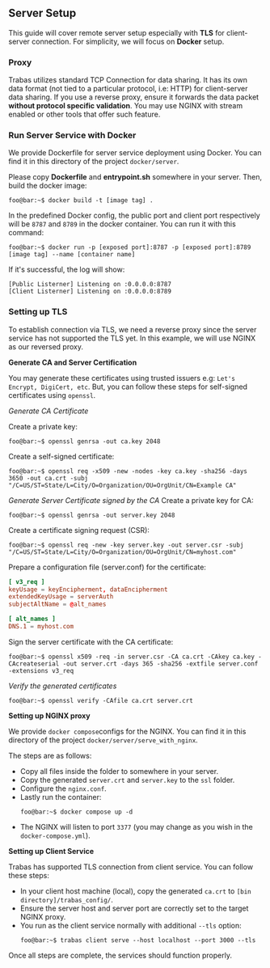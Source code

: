 ## Server Setup
This guide will cover remote server setup especially with **TLS** for client-server connection. For simplicity, we will focus on **Docker** setup.

### Proxy
Trabas utilizes standard TCP Connection for data sharing. It has its own data format (not tied to a particular protocol, i.e: HTTP) for client-server data sharing. If you use a reverse proxy, ensure it forwards the data packet **without protocol specific validation**. You may use NGINX with stream enabled or other tools that offer such feature.

### Run Server Service with Docker
We provide Dockerfile for server service deployment using Docker. You can find it in this directory of the project `docker/server`.

Please copy **Dockerfile** and **entrypoint.sh** somewhere in your server. Then, build the docker image:
```console
foo@bar:~$ docker build -t [image tag] .
```
In the predefined Docker config, the public port and client port respectively will be `8787` and `8789` in the docker container. You can run it with this command:
```console
foo@bar:~$ docker run -p [exposed port]:8787 -p [exposed port]:8789 [image tag] --name [container name]
```
If it's successful, the log will show:
```console
[Public Listerner] Listening on :0.0.0.0:8787
[Client Listerner] Listening on :0.0.0.0:8789
```
### Setting up TLS
To establish connection via TLS, we need a reverse proxy since the server service has not supported the TLS yet. In this example, we will use NGINX as our reversed proxy.

**Generate CA and Server Certification**

You may generate these certificates using trusted issuers e.g: `Let's Encrypt, DigiCert, etc`. But, you can follow these steps for self-signed certificates using `openssl`.

_Generate CA Certificate_

Create a private key:
```console
foo@bar:~$ openssl genrsa -out ca.key 2048
```
Create a self-signed certificate:
```console
foo@bar:~$ openssl req -x509 -new -nodes -key ca.key -sha256 -days 3650 -out ca.crt -subj "/C=US/ST=State/L=City/O=Organization/OU=OrgUnit/CN=Example CA"

```

_Generate Server Certificate signed by the CA_
Create a private key for CA:
```console
foo@bar:~$ openssl genrsa -out server.key 2048
```
Create a certificate signing request (CSR):
```console
foo@bar:~$ openssl req -new -key server.key -out server.csr -subj "/C=US/ST=State/L=City/O=Organization/OU=OrgUnit/CN=myhost.com"
```
Prepare a configuration file (server.conf) for the certificate:
```conf
[ v3_req ]
keyUsage = keyEncipherment, dataEncipherment
extendedKeyUsage = serverAuth
subjectAltName = @alt_names

[ alt_names ]
DNS.1 = myhost.com
```
Sign the server certificate with the CA certificate:
```console
foo@bar:~$ openssl x509 -req -in server.csr -CA ca.crt -CAkey ca.key -CAcreateserial -out server.crt -days 365 -sha256 -extfile server.conf -extensions v3_req
```

_Verify the generated certificates_
```console
foo@bar:~$ openssl verify -CAfile ca.crt server.crt
```

**Setting up NGINX proxy**

We provide `docker compose`configs for the NGINX. You can find it in this directory of the project `docker/server/serve_with_nginx`.

The steps are as follows:

- Copy all files inside the folder to somewhere in your server.
- Copy the generated `server.crt` and `server.key` to the `ssl` folder.
- Configure the `nginx.conf`.
- Lastly run the container:
    ```console
    foo@bar:~$ docker compose up -d
    ```
- The NGINX will listen to port `3377` (you may change as you wish in the `docker-compose.yml`).

**Setting up Client Service**

Trabas has supported TLS connection from client service. You can follow these steps:
- In your client host machine (local), copy the generated `ca.crt` to `[bin directory]/trabas_config/`.
- Ensure the server host and server port are correctly set to the target NGINX proxy.
- You run as the client service normally with additional `--tls` option:
    ```console
    foo@bar:~$ trabas client serve --host localhost --port 3000 --tls
    ```

Once all steps are complete, the services should function properly.